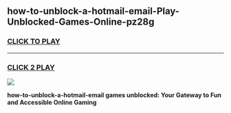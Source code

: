 
## how-to-unblock-a-hotmail-email-Play-Unblocked-Games-Online-pz28g
<h3>
<a href="https://premium76.site?title=how-to-unblock-a-hotmail-email&ref=25A">CLICK TO PLAY</a></h3>
<hr>

<h3>
<a href="https://premium76.site?title=how-to-unblock-a-hotmail-email&ref=25A">CLICK 2 PLAY</a>
  
</h3>

<a href="https://premium76.site?title=how-to-unblock-a-hotmail-email&ref=25A"><img src="https://clearcache.store/games.png"></a>


**how-to-unblock-a-hotmail-email games unblocked: Your Gateway to Fun and Accessible Online Gaming**
